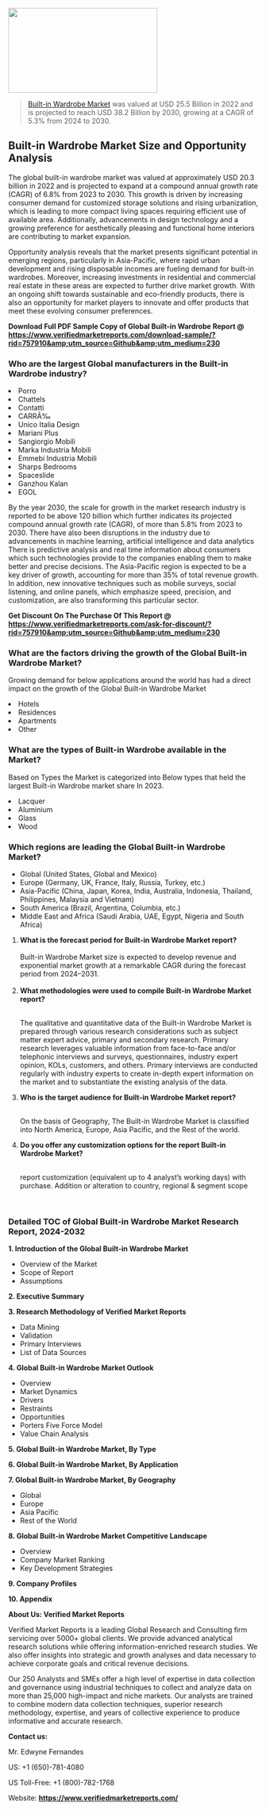 <img src="https://ffe5etoiles.com/wp-content/uploads/2024/12/MST1-300x171.png" alt="" width="300" height="171" class="alignnone size-medium wp-image-20088" /><blockquote><p><p><a href="https://www.verifiedmarketreports.com/download-sample/?rid=757910&utm_source=Github&utm_medium=230" target="_blank">Built-in Wardrobe Market</a> was valued at USD 25.5 Billion in 2022 and is projected to reach USD 38.2 Billion by 2030, growing at a CAGR of 5.3% from 2024 to 2030.</p></blockquote><p><h2>Built-in Wardrobe Market Size and Opportunity Analysis</h2><p>The global built-in wardrobe market was valued at approximately USD 20.3 billion in 2022 and is projected to expand at a compound annual growth rate (CAGR) of 6.8% from 2023 to 2030. This growth is driven by increasing consumer demand for customized storage solutions and rising urbanization, which is leading to more compact living spaces requiring efficient use of available area. Additionally, advancements in design technology and a growing preference for aesthetically pleasing and functional home interiors are contributing to market expansion.</p><p>Opportunity analysis reveals that the market presents significant potential in emerging regions, particularly in Asia-Pacific, where rapid urban development and rising disposable incomes are fueling demand for built-in wardrobes. Moreover, increasing investments in residential and commercial real estate in these areas are expected to further drive market growth. With an ongoing shift towards sustainable and eco-friendly products, there is also an opportunity for market players to innovate and offer products that meet these evolving consumer preferences.</p></p><p class=""><strong>Download Full PDF Sample Copy of Global Built-in Wardrobe Report @ <a href="https://www.verifiedmarketreports.com/download-sample/?rid=757910&amp;utm_source=Github&amp;utm_medium=230" target="_blank">https://www.verifiedmarketreports.com/download-sample/?rid=757910&amp;utm_source=Github&amp;utm_medium=230</a></strong></p><h3 id="" class="">Who are the largest Global manufacturers in the Built-in Wardrobe industry?</h3><p><li>Porro</li><li> Chattels</li><li> Contatti</li><li> CARRÃ‰</li><li> Unico Italia Design</li><li> Mariani Plus</li><li> Sangiorgio Mobili</li><li> Marka Industria Mobili</li><li> Emmebi Industria Mobili</li><li> Sharps Bedrooms</li><li> Spaceslide</li><li> Ganzhou Kalan</li><li> EGOL</li></p><div class=""><div class="" dir="" data-message-author-role="" data-message-id="" data-message-model-slug=""><div class=""><div class=""><div class=""><div class="" dir="" data-message-author-role="" data-message-id="" data-message-model-slug=""><div class=""><div class=""><p>By the year 2030, the scale for growth in the market research industry is reported to be above 120 billion which further indicates its projected compound annual growth rate (CAGR), of more than 5.8% from 2023 to 2030. There have also been disruptions in the industry due to advancements in machine learning, artificial intelligence and data analytics There is predictive analysis and real time information about consumers which such technologies provide to the companies enabling them to make better and precise decisions. The Asia-Pacific region is expected to be a key driver of growth, accounting for more than 35% of total revenue growth. In addition, new innovative techniques such as mobile surveys, social listening, and online panels, which emphasize speed, precision, and customization, are also transforming this particular sector.</p><p><strong>Get Discount On The Purchase Of This Report @&nbsp; <a href="https://www.verifiedmarketreports.com/ask-for-discount/?rid=757910&amp;utm_source=Github&amp;utm_medium=230" target="_blank">https://www.verifiedmarketreports.com/ask-for-discount/?rid=757910&amp;utm_source=Github&amp;utm_medium=230</a></strong></p></div></div></div></div></div></div></div></div><h3 id="" class="">What are the factors driving the growth of the Global Built-in Wardrobe Market?</h3><p id="" class="">Growing demand for below applications around the world has had a direct impact on the growth of the Global Built-in Wardrobe Market</p><p id="" class=""><li>Hotels</li><li> Residences</li><li> Apartments</li><li> Other</li></p><h3 id="" class="">What are the types of Built-in Wardrobe available in the Market?</h3><p id="" class="">Based on Types the Market is categorized into Below types that held the largest Built-in Wardrobe market share In 2023.</p><p id="" class=""><li>Lacquer</li><li> Aluminium</li><li> Glass</li><li> Wood</li></p><h3 id="" class="">Which regions are leading the Global Built-in Wardrobe Market?</h3><ul><li>Global (United States, Global and Mexico)</li><li>Europe (Germany, UK, France, Italy, Russia, Turkey, etc.)</li><li>Asia-Pacific (China, Japan, Korea, India, Australia, Indonesia, Thailand, Philippines, Malaysia and Vietnam)</li><li>South America (Brazil, Argentina, Columbia, etc.)</li><li>Middle East and Africa (Saudi Arabia, UAE, Egypt, Nigeria and South Africa)</li></ul><p><ol><li><strong>What is the forecast period for Built-in Wardrobe Market report?<br /></strong><br /><span data-sheets-root="1" data-sheets-value="{&quot;1&quot;:2,&quot;2&quot;:&quot;XXXX size is expected to develop revenue and exponential market growth at a remarkable CAGR during the forecast period from 2024&ndash;2030.&quot;}" data-sheets-userformat="{&quot;2&quot;:12674,&quot;4&quot;:{&quot;1&quot;:2,&quot;2&quot;:16776960},&quot;10&quot;:2,&quot;11&quot;:0,&quot;15&quot;:&quot;Arial&quot;,&quot;16&quot;:12}">Built-in Wardrobe Market size is expected to develop revenue and exponential market growth at a remarkable CAGR during the forecast period from 2024&ndash;2031.</span><br /><br /></li><li><strong>What methodologies were used to compile Built-in Wardrobe Market report?<br /><br /></strong><p>The qualitative and quantitative data of the&nbsp;Built-in Wardrobe Market is prepared through various research considerations such as subject matter expert advice, primary and secondary research. Primary research leverages valuable information from face-to-face and/or telephonic interviews and surveys, questionnaires, industry expert opinion, KOLs, customers, and others. Primary interviews are conducted regularly with industry experts to create in-depth expert information on the market and to substantiate the existing analysis of the data.&nbsp;</p></li><li><strong>Who is the target audience for Built-in Wardrobe Market report?<br /><br /></strong><p>On the basis of Geography, The&nbsp;Built-in Wardrobe Market is classified into North America, Europe, Asia Pacific, and the Rest of the world.</p></li><li><strong>Do you offer any customization options for the report Built-in Wardrobe Market?<br /><br /></strong><p>report customization (equivalent up to 4 analyst&rsquo;s working days) with purchase. Addition or alteration to country, regional &amp; segment scope</p><p>&nbsp;</p></li></ol></p><h3 id="" class="">Detailed TOC of Global Built-in Wardrobe Market Research Report, 2024-2032</h3><p id="" class=""><strong>1. Introduction of the Global Built-in Wardrobe Market</strong></p><ul><li>Overview of the Market</li><li>Scope of Report</li><li>Assumptions</li></ul><p id="" class=""><strong>2. Executive Summary</strong></p><p id="" class=""><strong>3. Research Methodology of&nbsp;Verified Market Reports</strong></p><ul><li>Data Mining</li><li>Validation</li><li>Primary Interviews</li><li>List of Data Sources</li></ul><p id="" class=""><strong>4. Global Built-in Wardrobe Market Outlook</strong></p><ul><li>Overview</li><li>Market Dynamics</li><li>Drivers</li><li>Restraints</li><li>Opportunities</li><li>Porters Five Force Model</li><li>Value Chain Analysis</li></ul><p id="" class=""><strong>5. Global Built-in Wardrobe Market, By&nbsp;Type</strong></p><p id="" class=""><strong>6. Global Built-in Wardrobe Market, By Application</strong></p><p id="" class=""><strong>7. Global Built-in Wardrobe Market, By Geography</strong></p><ul><li>Global</li><li>Europe</li><li>Asia Pacific</li><li>Rest of the World</li></ul><p id="" class=""><strong>8. Global Built-in Wardrobe Market Competitive Landscape</strong></p><ul><li>Overview</li><li>Company Market Ranking</li><li>Key Development Strategies</li></ul><p id="" class=""><strong>9. Company Profiles</strong></p><p id="" class=""><strong>10. Appendix</strong></p><p id="" class=""><strong>About Us: Verified Market Reports</strong></p><p id="" class="">Verified Market Reports is a leading Global Research and Consulting firm servicing over 5000+ global clients. We provide advanced analytical research solutions while offering information-enriched research studies. We also offer insights into strategic and growth analyses and data necessary to achieve corporate goals and critical revenue decisions.</p><p id="" class="">Our 250 Analysts and SMEs offer a high level of expertise in data collection and governance using industrial techniques to collect and analyze data on more than 25,000 high-impact and niche markets. Our analysts are trained to combine modern data collection techniques, superior research methodology, expertise, and years of collective experience to produce informative and accurate research.</p><p id="" class=""><strong>Contact us:</strong></p><p id="" class="">Mr. Edwyne Fernandes</p><p id="" class="">US: +1 (650)-781-4080</p><p id="" class="">US Toll-Free: +1 (800)-782-1768</p><p id="" class="">Website: <a target="" data-test-app-aware-link=""><strong>https://www.verifiedmarketreports.com/</strong></a></p>
